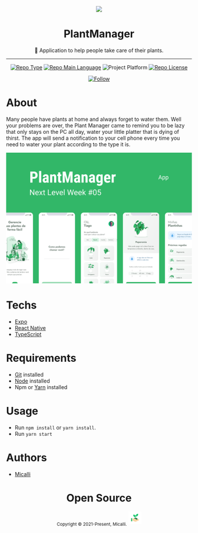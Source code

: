 <div align="center">
    <img src="/.github/icon.png" width="120" />    
    <h1>PlantManager</h1>  
    <p>🌱 Application to help people take care of their plants.</p>    
    <hr />    
    <p>
        <a href="https://rocketseat.com/"><img src="https://img.shields.io/badge/type-nlw-purple" alt="Repo Type" /></a>
        <a href="https://www.typescriptlang.org/"><img src="https://img.shields.io/badge/language-typescript-blue" alt="Repo Main Language" /></a>
        <img src="https://img.shields.io/badge/platform-mobile-blueviolet" alt="Project Platform" />                
        <a href="https://github.com/zevdvlpr/plantmanager/tree/dev/LICENSE"><img src="https://img.shields.io/github/license/zevdvlpr/plantmanager?color=red&label=license" alt="Repo License" /></a>
    </p>     
    <p><a href="https://www.linkedin.com/in/brunomicalli/" target="_blank"><img src="https://img.shields.io/twitter/url?label=Connect%20%40BrunoMicalli&logo=linkedin&url=https%3A%2F%2Fwww.twitter.com%2zevdvlpr%2F" alt="Follow" /></a><p>
</div>

# About

Many people have plants at home and always forget to water them. Well your problems are over, the Plant Manager came to remind you to be lazy that only stays on the PC all day, water your little platter that is dying of thirst. The app will send a notification to your cell phone every time you need to water your plant according to the type it is.
<div align="center">
    <img src="/assets/cover.png" width="700" /> 
</div>

# Techs

 - [Expo](https://expo.io/)  
 - [React Native](https://reactnative.dev/)
 - [TypeScript](https://www.typescriptlang.org/)

# Requirements

- [Git](https://git-scm.com/) installed
- [Node](https://node.js.org/) installed
- Npm or [Yarn](https://yarnpkg.com/) installed

# Usage

- Run `npm install` or `yarn install`.
- Run `yarn start`

# Authors

- [Micalli](https://github.com/Micalli)


<div align="center">
  <h1>Open Source</h1>
  <sub>Copyright © 2021-Present, Micalli.</sub>
  <img src="/assets/icon.png" width="35" />
</div>
